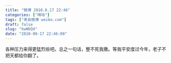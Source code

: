 ```yaml
---
title: "微博 2010.8.17 22:46"
categories: ["嘀咕"]
tags: ["来自微博 weibo.com"]
draft: false
slug: "kwWbQ4"
date: "2010-08-17 22:46:00"
---
```


<p>各种压力来得更猛烈些吧。总之一句话，整不死我撒。等我平安度过今年，老子不把天都给你翻了。 ​​​​</p>
